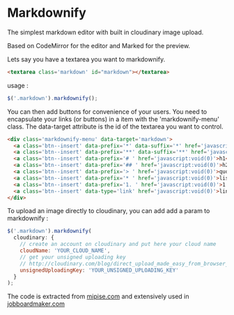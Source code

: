 # Markdownify

The simplest markdown editor with built in cloudinary image upload.

Based on CodeMirror for the editor and Marked for the preview.


Lets say you have a textarea you want to markdownify.

```html
<textarea class='markdown' id="markdown"></textarea>
```

usage :

```js
$('.markdown').markdownify();
```

You can then add buttons for convenience of your users.
You need to encapsulate your links (or buttons) in a item with the 'markdownify-menu' class. The data-target attribute is the id of the textarea you want to control.

```html
<div class='markdownify-menu' data-target='markdown'>
  <a class='btn--insert' data-prefix='*' data-suffix='*' href='javascript:void(0)'>i</a>
  <a class='btn--insert' data-prefix='**' data-suffix='**' href='javascript:void(0)'>b</a>
  <a class='btn--insert' data-prefix='# ' href='javascript:void(0)'>h1</a>
  <a class='btn--insert' data-prefix='## ' href='javascript:void(0)'>h2</a>
  <a class='btn--insert' data-prefix='> ' href='javascript:void(0)'>quote</a>
  <a class='btn--insert' data-prefix='* ' href='javascript:void(0)'>list</a>
  <a class='btn--insert' data-prefix='1. ' href='javascript:void(0)'>1.</a>
  <a class='btn--insert' data-type='link' href='javascript:void(0)'>link</a>
</div>
```

To upload an image directly to cloudinary, you can add add a param to markdownify :

```js
$('.markdown').markdownify(
  cloudinary: {
    // create an account on cloudinary and put here your cloud name
    cloudName: 'YOUR_CLOUD_NAME',
    // get your unsigned uploading key
    // http://cloudinary.com/blog/direct_upload_made_easy_from_browser_or_mobile_app_to_the_cloud)
    unsignedUploadingKey: 'YOUR_UNSIGNED_UPLOADING_KEY'
  }
);
```

The code is extracted from [mipise.com](https://mipise.com) and extensively used in [jobboardmaker.com](https://jobboardmaker.com)
